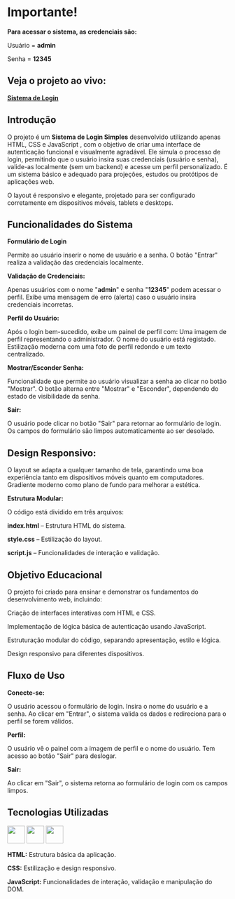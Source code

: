 # Importante!

**Para acessar o sistema, as credenciais são:**

Usuário = **admin**

Senha = **12345**


## Veja o projeto ao vivo:

**[Sistema de Login](https://ninja1375.github.io/Sistema-de-Login/)**

## Introdução 

O projeto é um **Sistema de Login Simples** desenvolvido utilizando apenas HTML, CSS e JavaScript , com o objetivo de criar uma interface de autenticação funcional e visualmente agradável. Ele simula o processo de login, permitindo que o usuário insira suas credenciais (usuário e senha), valide-as localmente (sem um backend) e acesse um perfil personalizado. É um sistema básico e adequado para projeções, estudos ou protótipos de aplicações web.

O layout é responsivo e elegante, projetado para ser configurado corretamente em dispositivos móveis, tablets e desktops.

## Funcionalidades do Sistema

**Formulário de Login**

Permite ao usuário inserir o nome de usuário e a senha.
O botão "Entrar" realiza a validação das credenciais localmente.

**Validação de Credenciais:**

Apenas usuários com o nome "**admin**" e senha "**12345**" podem acessar o perfil.
Exibe uma mensagem de erro (alerta) caso o usuário insira credenciais incorretas.

**Perfil do Usuário:**

Após o login bem-sucedido, exibe um painel de perfil com:
Uma imagem de perfil representando o administrador.
O nome do usuário está registado.
Estilização moderna com uma foto de perfil redondo e um texto centralizado.

**Mostrar/Esconder Senha:**

Funcionalidade que permite ao usuário visualizar a senha ao clicar no botão "Mostrar".
O botão alterna entre "Mostrar" e "Esconder", dependendo do estado de visibilidade da senha.

**Sair:**

O usuário pode clicar no botão "Sair" para retornar ao formulário de login.
Os campos do formulário são limpos automaticamente ao ser desolado.

## Design Responsivo:

O layout se adapta a qualquer tamanho de tela, garantindo uma boa experiência tanto em dispositivos móveis quanto em computadores.
Gradiente moderno como plano de fundo para melhorar a estética.

**Estrutura Modular:**

O código está dividido em três arquivos:

**index.html** – Estrutura HTML do sistema.

**style.css** – Estilização do layout.

**script.js** – Funcionalidades de interação e validação.

## Objetivo Educacional

O projeto foi criado para ensinar e demonstrar os fundamentos do desenvolvimento web, incluindo:

Criação de interfaces interativas com HTML e CSS.

Implementação de lógica básica de autenticação usando JavaScript.

Estruturação modular do código, separando apresentação, estilo e lógica.

Design responsivo para diferentes dispositivos.

## Fluxo de Uso

**Conecte-se:**

O usuário acessou o formulário de login.
Insira o nome do usuário e a senha.
Ao clicar em "Entrar", o sistema valida os dados e redireciona para o perfil se forem válidos.

**Perfil:**

O usuário vê o painel com a imagem de perfil e o nome do usuário.
Tem acesso ao botão "Sair" para deslogar.

**Sair:**

Ao clicar em "Sair", o sistema retorna ao formulário de login com os campos limpos.

## Tecnologias Utilizadas

<a href="https://programartudo.blogspot.com/2024/11/html-tudo-o-que-precisa-para-comecar.html" target="_blank"><img loading="lazy" src="https://cdn.jsdelivr.net/gh/devicons/devicon/icons/html5/html5-original.svg" width="40" height="40"/></a> <a href="https://programartudo.blogspot.com/2024/11/css-como-dar-estilo-ao-teu-website.html" target="_blank"><img loading="lazy" src="https://cdn.jsdelivr.net/gh/devicons/devicon/icons/css3/css3-original.svg" width="40" height="40"/></a> <a href="https://programartudo.blogspot.com/2024/11/javascript-linguagem-dinamica-da-web.html" target="_blank"><img loading="lazy" src="https://cdn.jsdelivr.net/gh/devicons/devicon/icons/javascript/javascript-original.svg" width="40" height="40"/></a>


**HTML:** Estrutura básica da aplicação.

**CSS:** Estilização e design responsivo.

**JavaScript:** Funcionalidades de interação, validação e manipulação do DOM.
